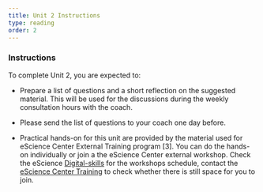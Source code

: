 ```yaml
---
title: Unit 2 Instructions 
type: reading
order: 2
---
```


### Instructions 

To complete Unit 2, you are expected to:

 - Prepare a list of questions and a short reflection on the suggested material. This will be used for the discussions during the weekly consultation hours with the coach.

 - Please send the list of questions to your coach one day before.

 - Practical hands-on for this unit are provided by the material used for eScience Center External Training program [3]. 
   You can do the hands-on individually or join a the eScience Center external workshop. 
   Check the eScience [Digital-skills](https://www.esciencecenter.nl/digital-skills/)  for the workshops schedule, 
   contact the [eScience Center Training](mailto:training@esciencecenter.nl)  to check whether there is still space for you to join.
